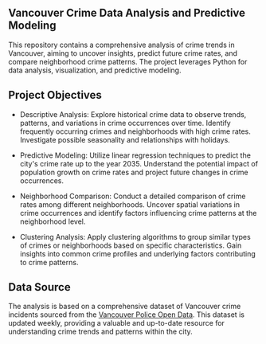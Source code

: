 ## Vancouver Crime Data Analysis and Predictive Modeling
This repository contains a comprehensive analysis of crime trends in Vancouver, aiming to uncover insights, predict future crime rates, and compare neighborhood crime patterns. The project leverages Python for data analysis, visualization, and predictive modeling.

## Project Objectives
+ Descriptive Analysis: Explore historical crime data to observe trends, patterns, and variations in crime occurrences over time. Identify frequently occurring crimes and neighborhoods with high crime rates. Investigate possible seasonality and relationships with holidays.

+ Predictive Modeling: Utilize linear regression techniques to predict the city's crime rate up to the year 2035. Understand the potential impact of population growth on crime rates and project future changes in crime occurrences.

+ Neighborhood Comparison: Conduct a detailed comparison of crime rates among different neighborhoods. Uncover spatial variations in crime occurrences and identify factors influencing crime patterns at the neighborhood level.

+ Clustering Analysis: Apply clustering algorithms to group similar types of crimes or neighborhoods based on specific characteristics. Gain insights into common crime profiles and underlying factors contributing to crime patterns.

## Data Source
The analysis is based on a comprehensive dataset of Vancouver crime incidents sourced from the [Vancouver Police Open Data](https://geodash.vpd.ca/opendata/#). This dataset is updated weekly, providing a valuable and up-to-date resource for understanding crime trends and patterns within the city.

